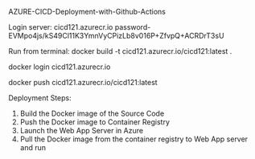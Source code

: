 AZURE-CICD-Deployment-with-Github-Actions

Login server: cicd121.azurecr.io
password- EVMpo4js/kS49Cl11K3YmnVyCPizLb8v016P+ZfvpQ+ACRDrT3sU

Run from terminal:
docker build -t cicd121.azurecr.io/cicd121:latest .

docker login cicd121.azurecr.io

docker push cicd121.azurecr.io/cicd121:latest

Deployment Steps:
1. Build the Docker image of the Source Code
2. Push the Docker image to Container Registry
3. Launch the Web App Server in Azure
4. Pull the Docker image from the container registry to Web App server and run